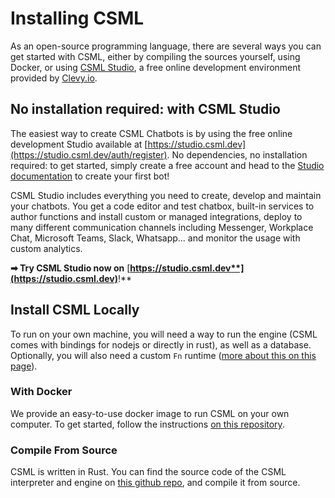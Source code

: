 # Installing CSML

As an open-source programming language, there are several ways you can get started with CSML, either by compiling the sources yourself, using Docker, or using [CSML Studio](https://studio.csml.dev), a free online development environment provided by [Clevy.io](https://clevy.io).

## No installation required: with CSML Studio

The easiest way to create CSML Chatbots is by using the free online development Studio available at [https://studio.csml.dev](https://studio.csml.dev/auth/register). No dependencies, no installation required: to get started, simply create a free account and head to the [Studio documentation](https://docs.csml.dev/studio/) to create your first bot!

CSML Studio includes everything you need to create, develop and maintain your chatbots. You get a code editor and test chatbox, built-in services to author functions and install custom or managed integrations, deploy to many different communication channels including Messenger, Workplace Chat, Microsoft Teams, Slack, Whatsapp... and monitor the usage with custom analytics.

**➡ Try CSML Studio now on** [**https://studio.csml.dev**](https://studio.csml.dev)**!**

## Install CSML Locally

To run on your own machine, you will need a way to run the engine \(CSML comes with bindings for nodejs or directly in rust\), as well as a database. Optionally, you will also need a custom `Fn` runtime \([more about this on this page](custom-code-execution.md)\).

### With Docker

We provide an easy-to-use docker image to run CSML on your own computer. To get started, follow the instructions [on this repository](https://github.com/CSML-by-Clevy/csml-engine-docker).

### Compile From Source

CSML is written in Rust. You can find the source code of the CSML interpreter and engine on [this github repo](https://github.com/CSML-by-Clevy/csml-engine), and compile it from source.

## 

